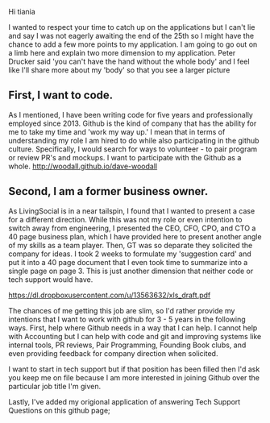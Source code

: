 Hi tiania

I wanted to respect your time to catch up on the applications but I can't lie and say I was not eagerly awaiting the end of the 25th so I might have the chance to add a few more points to my application. I am going to go out on a limb here and explain two more dimension to my application. Peter Drucker said 'you can't have the hand without the whole body' and I feel like I'll share more about my 'body' so that you see a larger picture

## First, I want to code.
As I mentioned, I have been writing code for five years and professionally employed since 2013. Github is the kind of company that has the ability for me to take my time and 'work my way up.' I mean that in terms of understanding my role I am hired to do while also participating in the github culture. Specifically, I would search for ways to volunteer - to pair program or review PR's and mockups. I want to participate with the Github as a whole. http://woodall.github.io/dave-woodall

## Second, I am a former business owner.
As LivingSocial is in a near tailspin, I found that I wanted to present a case for a different direction. While this was not my role or even intention to switch away from engineering, I presented the CEO, CFO, CPO, and CTO a 40 page business plan, which I have provided here to present another angle of my skills as a team player. Then, GT was so deparate they solicited the company for ideas. I took 2 weeks to formulate my 'suggestion card' and put it into a 40 page document that I even took time to summarize into a single page on page 3. This is just another dimension that neither code or tech support would have.

https://dl.dropboxusercontent.com/u/13563632/xls_draft.pdf

The chances of me getting this job are slim, so I'd rather provide my intentions that I want to work with github for 3 - 5 years in the following ways. First, help where Github needs in a way that I can help. I cannot help with Accounting but I can help with code and git and improving systems like internal tools, PR reviews, Pair Programming, Founding Book clubs, and even providing feedback for company direction when solicited.

I want to start in tech support but if that position has been filled then I'd ask you keep me on file because I am more interested in joining Github over the particular job title I'm given.

Lastly, I've added my origional application of answering Tech Support Questions on this github page; 
